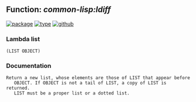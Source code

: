 ## Function: ***common-lisp:ldiff***
[![package](https://img.shields.io/badge/Package-COMMON--LISP-5f9ea0.svg?style=social&colorA=999999)](../) [![type](https://img.shields.io/badge/Type-Function-5f9ea0.svg?style=social&colorA=999999)](../#function) [![github](https://img.shields.io/badge/GitHub-View_the_source-5f9ea0.svg?style=social&colorA=999999&logo=github)](https://github.com/sbcl/sbcl/blob/master/src/code/list.lisp/) 
### Lambda list
```
(LIST OBJECT)
```
### Documentation
```
Return a new list, whose elements are those of LIST that appear before
   OBJECT. If OBJECT is not a tail of LIST, a copy of LIST is returned.
   LIST must be a proper list or a dotted list.
```
